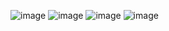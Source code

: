 ![image](https://github.com/CleytonSM/Artefatos-Pro-Musculi-System/assets/122110138/11777776-c5af-4113-b212-4534d1a2b90e)
![image](https://github.com/CleytonSM/Artefatos-Pro-Musculi-System/assets/122110138/cc2903e4-1729-49af-81d4-9b969280e8c9)
![image](https://github.com/CleytonSM/Artefatos-Pro-Musculi-System/assets/122110138/7b972918-9b32-47db-8857-c8407c37b4f9)
![image](https://github.com/CleytonSM/Artefatos-Pro-Musculi-System/assets/122110138/5d47de6a-7ac8-486a-a3f8-28777a8b8b8a)

